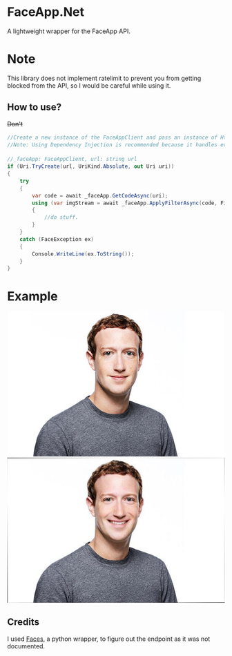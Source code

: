 # FaceApp.Net
A lightweight wrapper for the FaceApp API.

# Note
This library does not implement ratelimit to prevent you from getting blocked from the API, so I would be careful while using it. 

## How to use?
~~Don't~~
```cs
//Create a new instance of the FaceAppClient and pass an instance of HttpClient to its constructor (you generally want to only have one instance of the HttpClient).
//Note: Using Dependency Injection is recommended because it handles everything for you.

//_faceApp: FaceAppClient, url: string url
if (Uri.TryCreate(url, UriKind.Absolute, out Uri uri))
{
    try
    {
        var code = await _faceApp.GetCodeAsync(uri);
        using (var imgStream = await _faceApp.ApplyFilterAsync(code, FilterType.Old))
        {
            //do stuff.
        }
    }
    catch (FaceException ex)
    {
        Console.WriteLine(ex.ToString());
    }            
}
```

# Example
![Normal Zucc](https://raw.githubusercontent.com/Sid-003/FaceApp.Net/master/Examples/zucc_normal.jpg)
![Happy Zucc](https://raw.githubusercontent.com/Sid-003/FaceApp.Net/master/Examples/zucc_happy.png)

## Credits
I used [Faces](https://github.com/vasilysinitsin/Faces), a python wrapper, to figure out the endpoint as it was not documented.

